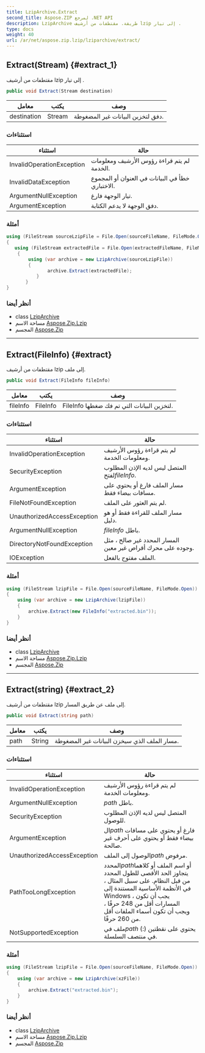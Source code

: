 ```yaml
---
title: LzipArchive.Extract
second_title: Aspose.ZIP لمرجع .NET API
description: LzipArchive طريقة. مقتطفات من أرشيف lzip إلى تيار .
type: docs
weight: 40
url: /ar/net/aspose.zip.lzip/lziparchive/extract/
---
```

## Extract(Stream) {#extract_1}

مقتطفات من أرشيف lzip إلى تيار .

```csharp
public void Extract(Stream destination)
```

| معامل | يكتب | وصف |
| --- | --- | --- |
| destination | Stream | دفق لتخزين البيانات غير المضغوطة. |

### استثناءات

| استثناء | حالة |
| --- | --- |
| InvalidOperationException | لم يتم قراءة رؤوس الأرشيف ومعلومات الخدمة. |
| InvalidDataException | خطأ في البيانات في العنوان أو المجموع الاختباري. |
| ArgumentNullException | تيار الوجهة فارغ. |
| ArgumentException | دفق الوجهة لا يدعم الكتابة. |

### أمثلة

```csharp
using (FileStream sourceLzipFile = File.Open(sourceFileName, FileMode.Open))
{
   using (FileStream extractedFile = File.Open(extractedFileName, FileMode.Create))
    {
        using (var archive = new LzipArchive(sourceLzipFile))
        {
               archive.Extract(extractedFile);
           }
       }
}
```

### أنظر أيضا

* class [LzipArchive](../)
* مساحة الاسم [Aspose.Zip.Lzip](../../lziparchive/)
* المجسم [Aspose.Zip](../../../)

---

## Extract(FileInfo) {#extract}

مقتطفات من أرشيف lzip إلى ملف.

```csharp
public void Extract(FileInfo fileInfo)
```

| معامل | يكتب | وصف |
| --- | --- | --- |
| fileInfo | FileInfo | FileInfo لتخزين البيانات التي تم فك ضغطها. |

### استثناءات

| استثناء | حالة |
| --- | --- |
| InvalidOperationException | لم يتم قراءة رؤوس الأرشيف ومعلومات الخدمة. |
| SecurityException | المتصل ليس لديه الإذن المطلوب لفتح*fileInfo*. |
| ArgumentException | مسار الملف فارغ أو يحتوي على مسافات بيضاء فقط. |
| FileNotFoundException | لم يتم العثور على الملف. |
| UnauthorizedAccessException | مسار الملف للقراءة فقط أو هو دليل. |
| ArgumentNullException | *fileInfo* باطل. |
| DirectoryNotFoundException | المسار المحدد غير صالح ، مثل وجوده على محرك أقراص غير معين. |
| IOException | الملف مفتوح بالفعل. |

### أمثلة

```csharp
using (FileStream lzipFile = File.Open(sourceFileName, FileMode.Open))
{
    using (var archive = new LzipArchive(lzipFile))
    {
        archive.Extract(new FileInfo("extracted.bin"));
    }
}
```

### أنظر أيضا

* class [LzipArchive](../)
* مساحة الاسم [Aspose.Zip.Lzip](../../lziparchive/)
* المجسم [Aspose.Zip](../../../)

---

## Extract(string) {#extract_2}

مقتطفات من أرشيف lzip إلى ملف عن طريق المسار.

```csharp
public void Extract(string path)
```

| معامل | يكتب | وصف |
| --- | --- | --- |
| path | String | مسار الملف الذي سيخزن البيانات غير المضغوطة. |

### استثناءات

| استثناء | حالة |
| --- | --- |
| InvalidOperationException | لم يتم قراءة رؤوس الأرشيف ومعلومات الخدمة. |
| ArgumentNullException | *path* باطل. |
| SecurityException | المتصل ليس لديه الإذن المطلوب للوصول. |
| ArgumentException | ال*path* فارغ أو يحتوي على مسافات بيضاء فقط أو يحتوي على أحرف غير صالحة. |
| UnauthorizedAccessException | الوصول إلى الملف*path* مرفوض. |
| PathTooLongException | المحدد*path*أو اسم الملف أو كلاهما يتجاوز الحد الأقصى للطول المحدد من قبل النظام. على سبيل المثال ، في الأنظمة الأساسية المستندة إلى Windows ، يجب أن تكون المسارات أقل من 248 حرفًا ، ويجب أن تكون أسماء الملفات أقل من 260 حرفًا. |
| NotSupportedException | ملف في*path* يحتوي على نقطتين (:) في منتصف السلسلة. |

### أمثلة

```csharp
using (FileStream lzipFile = File.Open(sourceFileName, FileMode.Open))
{
    using (var archive = new LzipArchive(xzFile))
    {
        archive.Extract("extracted.bin");
    }
}
```

### أنظر أيضا

* class [LzipArchive](../)
* مساحة الاسم [Aspose.Zip.Lzip](../../lziparchive/)
* المجسم [Aspose.Zip](../../../)


